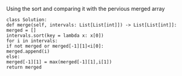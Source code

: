 Using the sort and comparing it with the pervious merged array
​
```
class Solution:
def merge(self, intervals: List[List[int]]) -> List[List[int]]:
merged = []
intervals.sort(key = lambda x: x[0])
for i in intervals:
if not merged or merged[-1][1]<i[0]:
merged.append(i)
else:
merged[-1][1] = max(merged[-1][1],i[1])
return merged
```